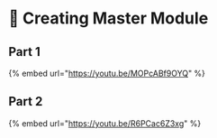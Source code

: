 # 👾 Creating Master Module

## Part 1&#x20;

{% embed url="https://youtu.be/MOPcABf9OYQ" %}

## Part 2

{% embed url="https://youtu.be/R6PCac6Z3xg" %}
